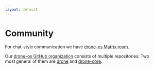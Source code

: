 ```yaml
---
layout: default
---
```


# Community

For chat-style communication we have [drone-os Matrix
room](https://matrix.to/#/#drone-os:matrix.org).

Our [drone-os GitHub organization](https://github.com/drone-os) consists of
multiple repositories. Two most general of them are
[drone](https://github.com/drone-os/drone) and
[drone-core](https://github.com/drone-os/drone-core).
